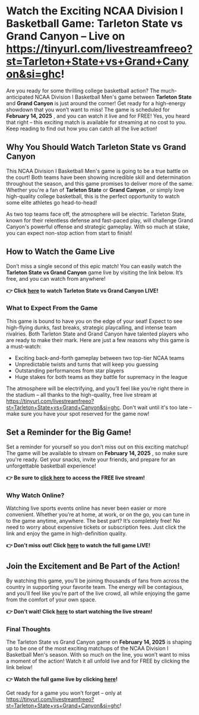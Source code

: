 # Watch the Exciting NCAA Division I Basketball Game: Tarleton State vs Grand Canyon – Live on https://tinyurl.com/livestreamfreeo?st=Tarleton+State+vs+Grand+Canyon&si=ghc!

Are you ready for some thrilling college basketball action? The much-anticipated NCAA Division I Basketball Men's game between **Tarleton State** and **Grand Canyon** is just around the corner! Get ready for a high-energy showdown that you won’t want to miss! The game is scheduled for **February 14, 2025** , and you can watch it live and for FREE! Yes, you heard that right – this exciting match is available for streaming at no cost to you. Keep reading to find out how you can catch all the live action!

## Why You Should Watch Tarleton State vs Grand Canyon

This NCAA Division I Basketball Men's game is going to be a true battle on the court! Both teams have been showing incredible skill and determination throughout the season, and this game promises to deliver more of the same. Whether you're a fan of **Tarleton State** or **Grand Canyon** , or simply love high-quality college basketball, this is the perfect opportunity to watch some elite athletes go head-to-head!

As two top teams face off, the atmosphere will be electric. Tarleton State, known for their relentless defense and fast-paced play, will challenge Grand Canyon's powerful offense and strategic gameplay. With so much at stake, you can expect non-stop action from start to finish!

## How to Watch the Game Live

Don’t miss a single second of this epic match! You can easily watch the **Tarleton State vs Grand Canyon** game live by visiting the link below. It’s free, and you can watch from anywhere!

**👉 Click [here](https://tinyurl.com/livestreamfreeo?st=Tarleton+State+vs+Grand+Canyon&si=ghc) to watch Tarleton State vs Grand Canyon LIVE!**

### What to Expect From the Game

This game is bound to have you on the edge of your seat! Expect to see high-flying dunks, fast breaks, strategic playcalling, and intense team rivalries. Both Tarleton State and Grand Canyon have talented players who are ready to make their mark. Here are just a few reasons why this game is a must-watch:

- Exciting back-and-forth gameplay between two top-tier NCAA teams
- Unpredictable twists and turns that will keep you guessing
- Outstanding performances from star players
- Huge stakes for both teams as they battle for supremacy in the league

The atmosphere will be electrifying, and you’ll feel like you’re right there in the stadium – all thanks to the high-quality, free live stream at https://tinyurl.com/livestreamfreeo?st=Tarleton+State+vs+Grand+Canyon&si=ghc. Don't wait until it's too late – make sure you have your spot reserved for the game now!

## Set a Reminder for the Big Game!

Set a reminder for yourself so you don’t miss out on this exciting matchup! The game will be available to stream on **February 14, 2025** , so make sure you're ready. Get your snacks, invite your friends, and prepare for an unforgettable basketball experience!

**👉 Be sure to [click here](https://tinyurl.com/livestreamfreeo?st=Tarleton+State+vs+Grand+Canyon&si=ghc) to access the FREE live stream!**

### Why Watch Online?

Watching live sports events online has never been easier or more convenient. Whether you’re at home, at work, or on the go, you can tune in to the game anytime, anywhere. The best part? It’s completely free! No need to worry about expensive tickets or subscription fees. Just click the link and enjoy the game in high-definition quality.

**👉 Don’t miss out! Click [here](https://tinyurl.com/livestreamfreeo?st=Tarleton+State+vs+Grand+Canyon&si=ghc) to watch the full game LIVE!**

## Join the Excitement and Be Part of the Action!

By watching this game, you’ll be joining thousands of fans from across the country in supporting your favorite team. The energy will be contagious, and you’ll feel like you’re part of the live crowd, all while enjoying the game from the comfort of your own space.

**👉 Don’t wait! Click [here](https://tinyurl.com/livestreamfreeo?st=Tarleton+State+vs+Grand+Canyon&si=ghc) to start watching the live stream!**

### Final Thoughts

The Tarleton State vs Grand Canyon game on **February 14, 2025** is shaping up to be one of the most exciting matchups of the NCAA Division I Basketball Men's season. With so much on the line, you won’t want to miss a moment of the action! Watch it all unfold live and for FREE by clicking the link below!

**👉 Watch the full game live by clicking [here](https://tinyurl.com/livestreamfreeo?st=Tarleton+State+vs+Grand+Canyon&si=ghc)!**

Get ready for a game you won’t forget – only at https://tinyurl.com/livestreamfreeo?st=Tarleton+State+vs+Grand+Canyon&si=ghc!
